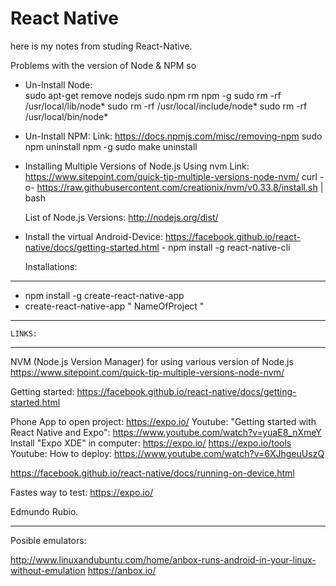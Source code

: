 # React Native 

here is my notes from studing React-Native.

Problems with the version of Node & NPM so 

- Un-Install Node:   
    sudo apt-get remove nodejs
    sudo npm rm npm -g
    sudo rm -rf /usr/local/lib/node*
    sudo rm -rf /usr/local/include/node*
    sudo rm -rf /usr/local/bin/node*

- Un-Install NPM: 
    Link:  https://docs.npmjs.com/misc/removing-npm
    sudo npm uninstall npm -g
    sudo make uninstall

- Installing Multiple Versions of Node.js Using nvm
    Link: https://www.sitepoint.com/quick-tip-multiple-versions-node-nvm/
    curl -o- https://raw.githubusercontent.com/creationix/nvm/v0.33.8/install.sh | bash

    List of Node.js Versions: http://nodejs.org/dist/

- Install the virtual Android-Device: 
    https://facebook.github.io/react-native/docs/getting-started.html
        - npm install -g react-native-cli


    Installations:
-----------------------------------------------------------------------
- npm install -g create-react-native-app
- create-react-native-app " NameOfProject "

-----------------------------------------------------------------------



    LINKS:
-----------------------------------------------------------------------

NVM (Node.js Version Manager) for using various version of Node.js
https://www.sitepoint.com/quick-tip-multiple-versions-node-nvm/


Getting started: 
https://facebook.github.io/react-native/docs/getting-started.html


Phone App to open project:
https://expo.io/
Youtube: "Getting started with React Native and Expo":  https://www.youtube.com/watch?v=yuaE8_nXmeY
Install "Expo XDE" in computer: https://expo.io/
https://expo.io/tools
Youtube: How to deploy: https://www.youtube.com/watch?v=6XJhgeuUszQ


https://facebook.github.io/react-native/docs/running-on-device.html


Fastes way to test:
https://expo.io/


Edmundo Rubio. 



--------------------
Posible emulators:

http://www.linuxandubuntu.com/home/anbox-runs-android-in-your-linux-without-emulation
https://anbox.io/